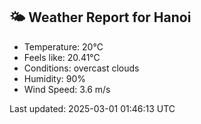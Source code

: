 <!-- WEATHER-START -->
## 🌤 Weather Report for Hanoi

- Temperature: 20°C
- Feels like: 20.41°C
- Conditions: overcast clouds
- Humidity: 90%
- Wind Speed: 3.6 m/s

Last updated: 2025-03-01 01:46:13 UTC
<!-- WEATHER-END -->
